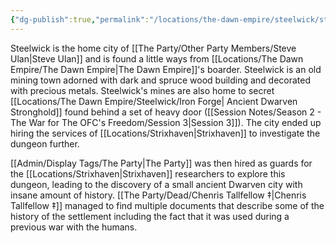 ```yaml
---
{"dg-publish":true,"permalink":"/locations/the-dawn-empire/steelwick/steelwick/","tags":["Location"],"noteIcon":""}
---
```


Steelwick is the home city of [[The Party/Other Party Members/Steve Ulan\|Steve Ulan]] and is found a little ways from [[Locations/The Dawn Empire/The Dawn Empire\|The Dawn Empire]]'s boarder. Steelwick is an old mining town adorned with dark and spruce wood building and decorated with precious metals. Steelwick's mines are also home to secret [[Locations/The Dawn Empire/Steelwick/Iron Forge\| Ancient Dwarven Stronghold]] found behind a set of heavy door ([[Session Notes/Season 2 - The War for The OFC's Freedom/Session 3\|Session 3]]). The city ended up hiring the services of [[Locations/Strixhaven\|Strixhaven]] to investigate the dungeon further. 

[[Admin/Display Tags/The Party\|The Party]] was then hired as guards for the [[Locations/Strixhaven\|Strixhaven]] researchers to explore this dungeon, leading to the discovery of a small ancient Dwarven city with insane amount of history. [[The Party/Dead/Chenris Tallfellow ‡\|Chenris Tallfellow ‡]] managed to find multiple documents that describe some of the history of the settlement including the fact that it was used during a previous war with the humans. 